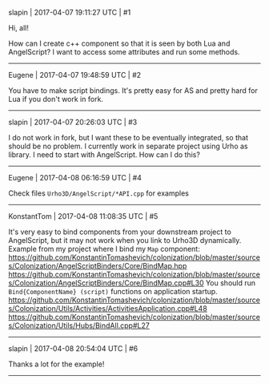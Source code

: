 slapin | 2017-04-07 19:11:27 UTC | #1

Hi, all!

How can I create c++ component so that it is seen by both Lua and AngelScript?
I want to access some attributes and run some methods.

-------------------------

Eugene | 2017-04-07 19:48:59 UTC | #2

You have to make script bindings. It's pretty easy for AS and pretty hard for Lua if you don't work in fork.

-------------------------

slapin | 2017-04-07 20:26:03 UTC | #3

I do not work in fork, but I want these to be eventually integrated, so that should be no problem.
I currently work in separate project using Urho as library. I need to start with AngelScript.
How can I do this?

-------------------------

Eugene | 2017-04-08 06:16:59 UTC | #4

Check files `Urho3D/AngelScript/*API.cpp` for examples

-------------------------

KonstantTom | 2017-04-08 11:08:35 UTC | #5

It's very easy to bind components from your downstream project to AngelScript, but it may not work when you link to Urho3D dynamically. Example from my project where I bind my `Map` component:
https://github.com/KonstantinTomashevich/colonization/blob/master/sources/Colonization/AngelScriptBinders/Core/BindMap.hpp
https://github.com/KonstantinTomashevich/colonization/blob/master/sources/Colonization/AngelScriptBinders/Core/BindMap.cpp#L30
You should run `Bind{ComponentName} (script)` functions on application startup.
https://github.com/KonstantinTomashevich/colonization/blob/master/sources/Colonization/Utils/Activities/ActivitiesApplication.cpp#L48
https://github.com/KonstantinTomashevich/colonization/blob/master/sources/Colonization/Utils/Hubs/BindAll.cpp#L27

-------------------------

slapin | 2017-04-08 20:54:04 UTC | #6

Thanks a lot for the example!

-------------------------


